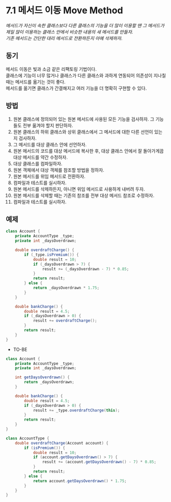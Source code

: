 # 7.1 메서드 이동 Move Method

_메서드가 자신이 속한 클래스보다 다른 클래스의 기능을 더 많이 이용할 땐 그 메서드가 제일 많이 이용하는 클래스 안에서 비슷한 내용의 새 메서드를 만들자._  
_기존 메서드는 간단한 대리 메서드로 전환하든지 아예 삭제하자._

## 동기

메서드 이동은 빛과 소금 같은 리팩토링 기법이다.  
클래스에 기능이 너무 많거나 클래스가 다른 클래스와 과하게 연동되어 의존성이 지나칠 때는 메서드를 옮기는 것이 좋다.  
메서드를 옮기면 클래스가 간결해지고 여러 기능을 더 명확히 구현할 수 있다.

## 방법

1. 원본 클래스에 정의되어 있는 원본 메서드에 사용된 모든 기능을 검사하자. 그 기능들도 전부 옮겨야 할지 판단하자.
2. 원본 클래스의 하위 클래스와 상위 클래스에서 그 메서드에 대한 다른 선언이 있는지 검사하자.
3. 그 메서드를 대상 클래스 안에 선언하자.
4. 원본 메서드의 코드를 대상 메서드에 복사한 후, 대상 클래스 안에서 잘 돌아가게끔 대상 메서드를 약간 수정하자.
5. 대상 클래스를 컴파일하자.
6. 원본 객체에서 대상 객체를 참조할 방법을 정하자.
7. 원본 메서드를 위임 메서드로 전환하자.
8. 컴파일과 테스트를 실시하자.
9. 원본 메서드를 삭제하든지, 아니면 위임 메서드로 사용하게 내버려 두자.
10. 원본 메서드를 삭제할 때는 기존의 참조를 전부 대상 메서드 참조로 수정하자.
11. 컴파일과 테스트를 실시하자.

## 예제

```java
class Account {
    private AccountType _type;
    private int _daysOverdrawn;

    double overdraftCharge() {
        if (_type.isPremium()) {
            double result = 10;
            if (_daysOverdrawn > 7) {
                result += (_daysOverdrawn - 7) * 0.85;
            }
            return result;
        } else {
            return _daysOverdrawn * 1.75;
        }
    }

    double bankCharge() {
        double result = 4.5;
        if (_daysOverdrawn > 0) {
            result += overdraftCharge();
        }
        return result;
    }
}
```

- TO-BE

```java
class Account {
    private AccountType _type;
    private int _daysOverdrawn;

    int getDaysOverdrawn() {
        return _daysOverdrawn;
    }

    double bankCharge() {
        double result = 4.5;
        if (_daysOverdrawn > 0) {
            result += _type.overdraftCharge(this);
        }
        return result;
    }
}

class AccountType {
    double overdraftCharge(Account account) {
        if (isPremium()) {
            double result = 10;
            if (account.getDaysOverdrawn() > 7) {
                result += (account.getDaysOverdrawn() - 7) * 0.85;
            }
            return result;
        } else {
            return account.getDaysOverdrawn() * 1.75;
        }
    }
}
```
